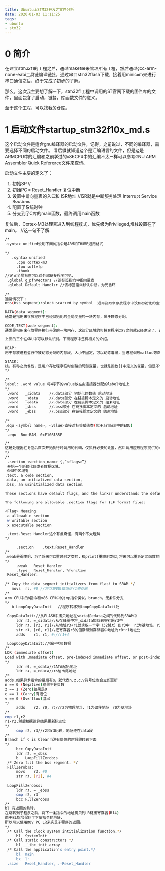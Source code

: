 ```yaml
---
title: Ubuntu上STM32开发之文件分析
date: 2020-01-03 11:11:25
tags:
- ubuntu
- stm32
---
```

# 0 简介
在建立stm32f1的工程之后，通过makefile来管理所有工程，然后通过gcc-arm-none-eabi工具链编译链接，通过串口stm32flash下载，接着用minicom来进行串口通信之后，终于完成了初步的了解。

那么，这次我主要想了解一下，stm32f1工程中调用的ST官网下载的固件库的文件，里面包含了启动，链接，库函数文件的意义。

至于这个工程，可以找我的仓库。

# 1 启动文件startup_stm32f10x_md.s

这个启动文件是适合gnu编译器的启动文件，记得，之前说过，不同的编译器，需要选择不同的启动文件。
看后缀就知道这个是汇编语言的文件，但是这是ARMCPU中的汇编和之前学过的x86CPU中的汇编不太一样可以参考GNU ARM Assembler Quick Reference文件来查询。

启动文件主要的定义了：
1. 初始SP //
2. 初始PC = Reset_Handler 复位中断
3. 设置中断向量表的入口和 ISR地址
//ISR就是中断服务处理 Interrupt Service Routines
4. 配置了系统时钟
5. 分支到了C库的main函数，最终调用main函数

复位后，Cortex-M3处理器进入到线程模式，优先级为Privileged,堆栈设置在了main。
//这一句不了解

```bash
/*
.syntax unified说明下面的指令是ARM和THUMB通用格式

*/
   .syntax unified
     .cpu cortex-m3
     .fpu softvfp
     .thumb
//定义全局标签可以对外部链接程序可见， 
 .global g_pfnVectors //该标签指向中断向量表
 .global Default_Handler //该标签指向默认中断，为死循环
 
/*
通常情况下：
BSS(bss segment):Block Started by Symbol  通常指用来存放程序中没有初始化的全局变量的一块内存，属于静态内存分配

DATA(data segment):
通常是指用来存放程序中已经初始化的全局变量的一块内存，属于静态分配。

CODE,TEXT(sode segment):
通常是指用来存放程序执行带没的一块内存，这部分区域的打掉在程序运行之前就已经确定了，通常属于只读，但是某些架构也会允许读写，也就是修改程序。里面可能包含一些常数变量。

上面的三个在GNU中可以默认识别。下面程序中还有相关的介绍。

HEAP:
用于存放进程运行中被动态分配的内存段，大小不固定，可以动态增减，当进程调用malloc等函数分配内存时，新分配的内存会添加到堆上，当调用free等函数释放内存时，就会从堆中剔除。

STACK:
栈，有称之为堆栈，是用户存放程序临时创建的局部变量，也就是函数{}中定义的变量，但是不包括static申明的变量，static申明的变量在数据段中存储。同时，函数被调用时候，参数也会进入发起调用的进程栈中，调用结束之后，函数的返回值，也会存放在栈中，因为先进先出的特点，特别方便用来保存，回复调用现场。可以将它看作一个寄存，交换临时数据的内存区。
*/

/*
label: .word value 将4字节的value放在由连接器分配的label地址上 
*/
 .word   _sidata    //.data部分 初始化的数值 启动地址
 .word   _sdata     //.data部分 在链接脚本定义的 启动地址
 .word   _edata     //.data部分 在链接脚本定义的 结束地址
 .word   _sbss      //.bss部分 在链接脚本定义的 启动地址
 .word   _ebss      //.bss部分 在链接脚本定义的 结束地址
 
/*
.equ <symbol name>, <value>直接对标签赋值类(似于armasm中的EQU)
*/ 
 .equ  BootRAM, 0xF108F85F

/*
这是处理器在复位后首次开始执行时调用的代码，仅执行必要的设置，然后调用应用程序提供的main函数。
*/
/*
 .section <section_name> {,”<flags>”} 
 开始一个新的代码或者数据区域。 
 GNU中区域有
.text, a code section, 
.data, an initialized data section,
.bss, an uninitialized data section. 

These sections have default flags, and the linker understands the default names (similar directive to the armasm directive AREA). 

The following are allowable .section flags for ELF format files:

<Flag> Meaning
 a allowable section
 w writable section
 x executable section

 .text.Reset_Handler这个有点奇怪，有两个不太理解
*/

     .section    .text.Reset_Handler
/*
.weak是弱申明，为了将来可以重映射之类的，和printf重映射类似,将来可以重新定义函数的内容
*/
     .weak   Reset_Handler
     .type   Reset_Handler, %function
 Reset_Handler:  
 
/* Copy the data segment initializers from flash to SRAM */
   movs  r1, #0 //将立即数0赋值给r1寄存器
/*
arm CPU中的b指令和x86 CPU中的jmp指令类似。branch，无条件分支
*/
   b LoopCopyDataInit   //程序转移到LoopCopyDataInit处
 
 CopyDataInit://从FLASH中拷贝地址在sdata和edata之间的代码到SRAM中
     ldr r3, =_sidata//从存储器中将_sidata加载到寄存器r3中
     ldr r3, [r3, r1]//从地址r3+r1处读取一个字（32bit）到r3中  r3为基地址，r1为偏移地址
     str r3, [r0, r1]//把寄存器r3的值存储到存储器中地址为r0+r1地址处
     adds    r1, r1, #4//r1+4
 
 LoopCopyDataInit://循环拷贝数据
/*
LDR (immediate offset)
Load with immediate offset, pre-indexed immediate offset, or post-indexed immediate offset.
*/
     ldr r0, =_sdata//DATA起始地址
     ldr r3, =_edata//r3给出尾地址
/*
adds,如果算术指令的最后有s，就代表n,z,c,v符号位也会立即更新
n == 0 (Negative)结果不是负数
z == 1 (Zero)结果是0
c == 1 (Carry)有进位
v == 0 (Overflow)溢出
*/     
     adds    r2, r0, r1//r2为物理地址，r1为偏移地址，r0为基地址
/*
cmp r1,r2
r1-r2,然后根据运算结果更新标志位
*/    
     cmp r2, r3//r2和r3比较，地址还在data段
/*
Branch if C is Clear当没有借位的时候跳转到下面
*/
     bcc CopyDataInit
     ldr r2, =_sbss
     b   LoopFillZerobss
 /* Zero fill the bss segment. */
 FillZerobss:
     movs    r3, #0
     str r3, [r2], #4
 
 LoopFillZerobss:
     ldr r3, = _ebss
     cmp r2, r3
     bcc FillZerobss
/*
bl 有返回的跳转，
在跳转到子程序之前，将下一条指令的地址拷贝到LR链接寄存器(R14)
由于BL指令保存了下条指令的地址，
所以可以使用MOV PC LR来实现子程序的返回。
*/
 /* Call the clock system intitialization function.*/
     bl  SystemInit
 /* Call static constructors */
     bl __libc_init_array
 /* Call the application's entry point.*/
     bl  main
     bx  lr
 .size   Reset_Handler, .-Reset_Handler

```

